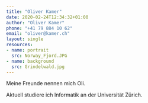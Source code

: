 ```yaml
---
title: "Oliver Kamer"
date: 2020-02-24T12:34:32+01:00
author: "Oliver Kamer"
phone: "+41 79 884 10 62"
email: "oliver@kamer.ch"
layout: single
resources:
- name: portrait
  src: Norway_Fjord.JPG
- name: background
  src: Grindelwald.jpg
---
```


Meine Freunde nennen mich Oli.

Aktuell studiere ich Informatik an der Universität Zürich.